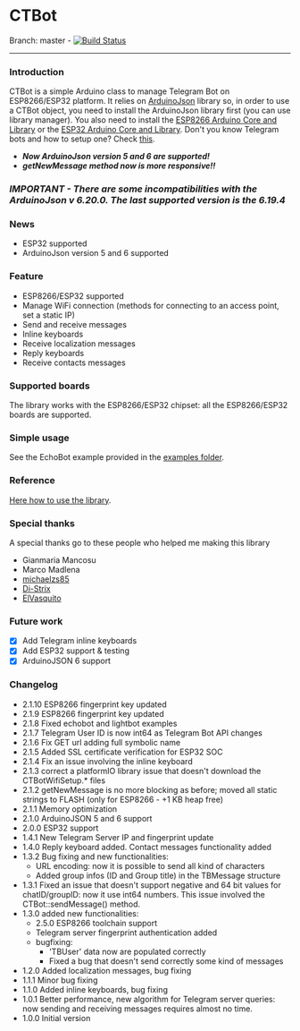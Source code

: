 # CTBot

Branch: master - [![Build Status](https://travis-ci.org/shurillu/CTBot.svg?branch=master)](https://travis-ci.org/shurillu/CTBot)


___
### Introduction
CTBot is a simple Arduino class to manage Telegram Bot on ESP8266/ESP32 platform.
It relies on [ArduinoJson](https://github.com/bblanchon/ArduinoJson) library so, in order to use a CTBot object, you need to install the ArduinoJson library first (you can use library manager).
You also need to install the [ESP8266 Arduino Core and Library](https://github.com/esp8266/Arduino) or the [ESP32 Arduino Core and Library](https://github.com/espressif/arduino-esp32).
Don't you know Telegram bots and how to setup one? Check [this](https://core.telegram.org/bots#6-botfather).

+ **_Now ArduinoJson version 5 and 6 are supported!_**
+ **_getNewMessage method now is more responsive!!_**

### _IMPORTANT - There are some incompatibilities with the ArduinoJson v 6.20.0. The last supported version is the 6.19.4_

### News
+ ESP32 supported
+ ArduinoJson version 5 and 6 supported

### Feature
+ ESP8266/ESP32 supported
+ Manage WiFi connection (methods for connecting to an access point, set a static IP)
+ Send and receive messages
+ Inline keyboards
+ Receive localization messages
+ Reply keyboards
+ Receive contacts messages

### Supported boards
The library works with the ESP8266/ESP32 chipset: all the ESP8266/ESP32 boards are supported.

### Simple usage
See the EchoBot example provided in the [examples folder](https://github.com/shurillu/CTBot/tree/master/examples).

### Reference
[Here how to use the library](https://github.com/shurillu/CTBot/blob/master/REFERENCE.md). 

### Special thanks
A special thanks go to these people who helped me making this library 
+ Gianmaria Mancosu
+ Marco Madlena
+ [michaelzs85](https://github.com/michaelzs85)
+ [Di-Strix](https://github.com/Di-Strix)
+ [ElVasquito](https://github.com/ElVasquito)

### Future work
+ [x] Add Telegram inline keyboards
+ [x] Add ESP32 support & testing
+ [x] ArduinoJSON 6 support

### Changelog
+ 2.1.10 ESP8266 fingerprint key updated
+ 2.1.9  ESP8266 fingerprint key updated
+ 2.1.8  Fixed echobot and lightbot examples
+ 2.1.7  Telegram User ID is now int64 as Telegram Bot API changes
+ 2.1.6  Fix GET url adding full symbolic name
+ 2.1.5  Added SSL certificate verification for ESP32 SOC
+ 2.1.4  Fix an issue involving the inline keyboard 
+ 2.1.3  correct a platformIO library issue that doesn't download the CTBotWifiSetup.* files
+ 2.1.2  getNewMessage is no more blocking as before; moved all static strings to FLASH (only for ESP8266 - +1 KB heap free)
+ 2.1.1  Memory optimization
+ 2.1.0  ArduinoJSON 5 and 6 support
+ 2.0.0  ESP32 support
+ 1.4.1  New Telegram Server IP and fingerprint update
+ 1.4.0  Reply keyboard added. Contact messages functionality added
+ 1.3.2  Bug fixing and new functionalities:
  + URL encoding: now it is possible to send all kind of characters
  + Added group infos (ID and Group title) in the TBMessage structure
+ 1.3.1  Fixed an issue that doesn't support negative and 64 bit values for chatID/groupID: now it use int64 numbers. This issue involved the CTBot::sendMessage() method.
+ 1.3.0  added new functionalities:
  + 2.5.0 ESP8266 toolchain support
  + Telegram server fingerprint authentication added
  + bugfixing:
    + 'TBUser' data now are populated correctly
    + Fixed a bug that doesn't send correctly some kind of messages
+ 1.2.0  Added localization messages, bug fixing
+ 1.1.1  Minor bug fixing
+ 1.1.0  Added inline keyboards, bug fixing
+ 1.0.1  Better performance, new algorithm for Telegram server queries: now sending and receiving messages requires almost no time.
+ 1.0.0  Initial version

